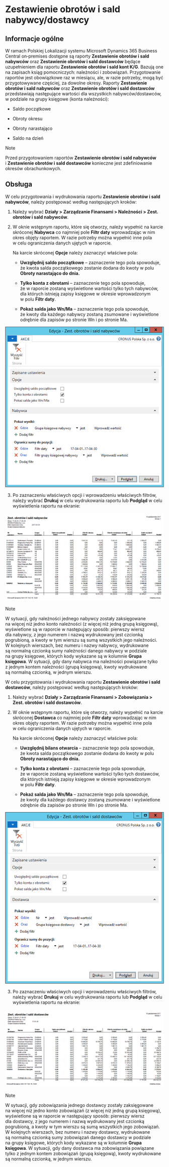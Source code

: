 # Zestawienie obrotów i sald nabywcy/dostawcy

## Informacje ogólne

W ramach Polskiej Lokalizacji systemu Microsoft Dynamics 365 Business Central on‑premises dostępne są raporty **Zestawienie obrotów i sald nabywców** oraz **Zestawienie obrotów i sald dostawców** będące uzupełnieniem dla raportu **Zestawienie obrotów i sald kont K/G**. Bazują one na zapisach ksiąg pomocniczych: należności i zobowiązań. Przygotowanie raportów jest obowiązkowe raz w miesiącu, ale, w razie potrzeby, mogą być przygotowywane częściej, za dowolne okresy. Raporty **Zestawienie obrotów i sald nabywców** oraz **Zestawienie obrotów i sald dostawców** przedstawiają następujące wartości dla wszystkich nabywców/dostawców, w podziale na grupy księgowe (konta należności):

-   Saldo początkowe

-   Obroty okresu

-   Obroty narastająco

-   Saldo na dzień

>[!NOTE]
>Przed przygotowaniem raportów **Zestawienie obrotów i sald
nabywców** i **Zestawienie obrotów i sald dostawców** konieczne jest
zdefiniowanie okresów obrachunkowych.

## Obsługa

W celu przygotowania i wydrukowania raportu **Zestawienie obrotów i sald
nabywców**, należy postępować według następujących kroków:

1.  Należy wybrać **Działy \> Zarządzanie Finansami \> Należności \>
    Zest. obrotów i sald nabywców**.

2.  W oknie wstępnym raportu, które się otworzy, należy wypełnić
    na karcie skróconej **Nabywca** co najmniej pole **Filtr daty**
    wprowadzając w nim okres objęty raportem. W razie potrzeby można
    wypełnić inne pola w celu ograniczenia danych ujętych w raporcie.

    Na karcie skróconej **Opcje** należy zaznaczyć właściwe pola:

    -   **Uwzględnij saldo początkowe** – zaznaczenie tego pola spowoduje,
        że kwota salda początkowego zostanie dodana do kwoty w polu
        **Obroty narastająco do dnia.**
    
    -   **Tylko konta z obrotami** – zaznaczenie tego pola spowoduje,
        że w raporcie zostaną wyświetlone wartości tylko tych nabywców,
        dla których istnieją zapisy księgowe w okresie wprowadzonym w polu
        **Filtr daty**.
    
    -   **Pokaż salda jako Wn/Ma** – zaznaczenie tego pola spowoduje,
        że kwoty dla każdego nabywcy zostaną zsumowane i wyświetlone
        odrębnie dla zapisów po stronie Wn i po stronie Ma.
    
  ![](media/image466.png)

3.  Po zaznaczeniu właściwych opcji i wprowadzeniu właściwych filtrów,
    należy wybrać **Drukuj** w celu wydrukowania raportu lub **Podgląd**
    w celu wyświetlenia raportu na ekranie:

  ![](media/image467.png)

>[!NOTE]
>W sytuacji, gdy należności jednego nabywcy zostały
zaksięgowane na więcej niż jedno konto należności (z więcej niż jedną
grupą księgową), wyświetlone są w raporcie w następujący sposób:
pierwszy wiersz dla nabywcy, z jego numerem i nazwą wydrukowany jest
czcionką pogrubioną, a kwoty w tym wierszu są sumą wszystkich jego
należności. W kolejnych wierszach, bez numeru i nazwy nabywcy,
wydrukowane są normalną czcionką sumy należności danego nabywcy
w podziale na grupy księgowe, których kody wykazane są w kolumnie
**Grupa księgowa**. W sytuacji, gdy dany nabywca ma należności
powiązane tylko z jednym kontem należności (grupą księgową), kwoty
wydrukowane są normalną czcionką, w jednym wierszu.

W celu przygotowania i wydrukowania raportu **Zestawienie obrotów i sald
dostawców**, należy postępować według następujących kroków:

1.  Należy wybrać **Działy \> Zarządzanie Finansami \> Zobowiązania \>
    Zest. obrotów i sald dostawców**.

2.  W oknie wstępnym raportu, które się otworzy, należy wypełnić
    na karcie skróconej **Dostawca** co najmniej pole **Filtr daty**
    wprowadzając w nim okres objęty raportem. W razie potrzeby można
    wypełnić inne pola w celu ograniczenia danych ujętych w raporcie.

    Na karcie skróconej **Opcje** należy zaznaczyć właściwe pola:
    
    -   **Uwzględnij bilans otwarcia** – zaznaczenie tego pola spowoduje,
        że kwota salda początkowego zostanie dodana do kwoty w polu
        **Obroty narastająco do dnia.**
    
    -   **Tylko konta z obrotami** – zaznaczenie tego pola spowoduje,
        że w raporcie zostaną wyświetlone wartości tylko tych dostawców,
        dla których istnieją zapisy księgowe w okresie wprowadzonym w polu
        **Filtr daty**.
    
    -   **Pokaż salda jako Wn/Ma** – zaznaczenie tego pola spowoduje,
        że kwoty dla każdego dostawcy zostaną zsumowane i wyświetlone
        odrębnie dla zapisów po stronie Wn i po stronie Ma.
    
  ![](media/image468.png)

3.  Po zaznaczeniu właściwych opcji i wprowadzeniu właściwych filtrów,
    należy wybrać **Drukuj** w celu wydrukowania raportu lub **Podgląd**
    w celu wyświetlenia raportu na ekranie:

  ![](media/image469.png)

>[!NOTE]
>W sytuacji, gdy zobowiązania jednego dostawcy zostały
 zaksięgowane na więcej niż jedno konto zobowiązań (z więcej niż jedną
 grupą księgową), wyświetlone są w raporcie w następujący sposób:
 pierwszy wiersz dla dostawcy, z jego numerem i nazwą wydrukowany jest
 czcionką pogrubioną, a kwoty w tym wierszu są sumą wszystkich jego
 zobowiązań. W kolejnych wierszach, bez numeru i nazwy dostawcy,
 wydrukowane są normalną czcionką sumy zobowiązań danego dostawcy
 w podziale na grupy księgowe, których kody wykazane są w kolumnie
 **Grupa księgowa**. W sytuacji, gdy dany dostawca ma zobowiązania
 powiązane tylko z jednym kontem zobowiązań (grupą księgową), kwoty
 wydrukowane są normalną czcionką, w jednym wierszu.